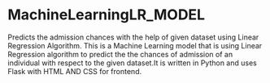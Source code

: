 # MachineLearningLR_MODEL
Predicts the admission chances with the help of given dataset using Linear Regression Algorithm.
This is a Machine Learning model that is using Linear Regression algorithm to predict the the chances of admission of an individual with respect to the given dataset.It is written in Python and uses Flask with HTML AND CSS for frontend.
